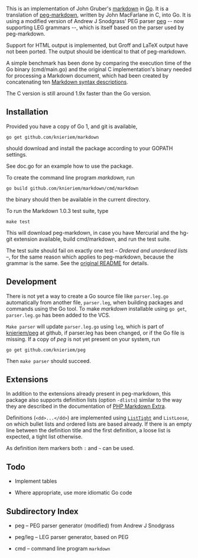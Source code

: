 This is an implementation of John Gruber's [markdown][] in
[Go][].  It is a translation of [peg-markdown][], written by
John MacFarlane in C, into Go.  It is using a modified version
of Andrew J Snodgrass' PEG parser [peg][] -- now supporting
LEG grammars --, which is itself based on the parser used
by peg-markdown.

[markdown]: http://daringfireball.net/projects/markdown/
[peg-markdown]: https://github.com/jgm/peg-markdown
[peg]: https://github.com/pointlander/peg
[Go]: http://golang.org/

Support for HTML output is implemented, but Groff and LaTeX
output have not been ported. The output should be identical
to that of peg-markdown.

A simple benchmark has been done by comparing the
execution time of the Go binary (cmd/main.go) and the
original C implementation's binary needed for processing
a Markdown document, which had been created by
concatenating ten [Markdown syntax descriptions][syntax].

  [syntax]: http://daringfireball.net/projects/markdown/syntax.text

The C version is still around 1.9x faster than the Go version.


## Installation

Provided you have a copy of Go 1, and git is available,

	go get github.com/knieriem/markdown

should download and install the package according to
your GOPATH settings.

See doc.go for an example how to use the package.

To create the command line program *markdown,* run

	go build github.com/knieriem/markdown/cmd/markdown

the binary should then be available in the current directory.

To run the Markdown 1.0.3 test suite, type

	make test

This will download peg-markdown, in case you have Mercurial
and the hg-git extension available, build cmd/markdown, and
run the test suite.

The test suite should fail on exactly one test –
*Ordered and unordered lists* –, for the same reason which
applies to peg-markdown, because the grammar is the same.
See the [original README][] for details.

[original README]: https://github.com/jgm/peg-markdown/blob/master/README.markdown


## Development

There is not yet a way to create a Go source file like
`parser.leg.go` automatically from another file, `parser.leg`,
when building packages and commands using the Go tool.  To make
*markdown* installable using `go get`, `parser.leg.go` has
been added to the VCS.

`Make parser` will update `parser.leg.go` using `leg`, which
is part of [knieriem/peg][] at github, if parser.leg has
been changed, or if the Go file is missing. If a copy of *peg*
is not yet present on your system, run

	go get github.com/knieriem/peg

Then `make parser` should succeed.

[knieriem/peg]: https://github.com/knieriem/peg


## Extensions

In addition to the extensions already present in peg-markdown,
this package also supports definition lists (option `-dlists`)
similar to the way they are described in the documentation of
[PHP Markdown Extra][].

Definitions (`<dd>...</dd>`) are implemented using [`ListTight`][ListTight]
and `ListLoose`, on which bullet lists and ordered lists are based
already. If there is an empty line between the definition title and
the first definition, a loose list is expected, a tight list otherwise.

As definition item markers both `:` and `~` can be used.

[PHP Markdown Extra]: http://michelf.com/projects/php-markdown/extra/#def-list
[ListTight]: https://github.com/knieriem/markdown/blob/master/parser.leg#L191


## Todo

*	Implement tables

*	Where appropriate, use more idiomatic Go code

## Subdirectory Index

*	peg – PEG parser generator (modified) from Andrew J Snodgrass

*	peg/leg – LEG parser generator, based on PEG

*	cmd	– command line program `markdown`

